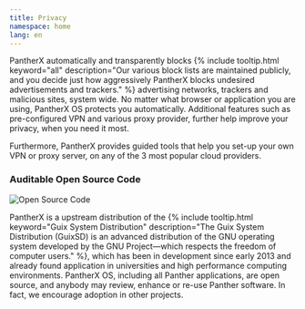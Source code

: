 ```yaml
---
title: Privacy
namespace: home
lang: en
---
```


PantherX automatically and transparently blocks {% include tooltip.html keyword="all" description="Our various block lists are maintained publicly, and you decide just how aggressively PantherX blocks undesired advertisements and trackers." %} advertising networks, trackers and malicious sites, system wide. No matter what browser or application you are using, PantherX OS protects you automatically. Additional features such as pre-configured VPN and various proxy provider, further help improve your privacy, when you need it most.

Furthermore, PantherX provides guided tools that help you set-up your own VPN or proxy server, on any of the 3 most popular cloud providers.

### Auditable Open Source Code

![Open Source Code](/assets/images/code.png)

PantherX is a upstream distribution of the {% include tooltip.html keyword="Guix System Distribution" description="The Guix System Distribution (GuixSD) is an advanced distribution of the GNU operating system developed by the GNU Project—which respects the freedom of computer users." %}, which has been in development since early 2013 and already found application in universities and high performance computing environments. PantherX OS, including all Panther applications, are open source, and anybody may review, enhance or re-use Panther software. In fact, we encourage adoption in other projects.